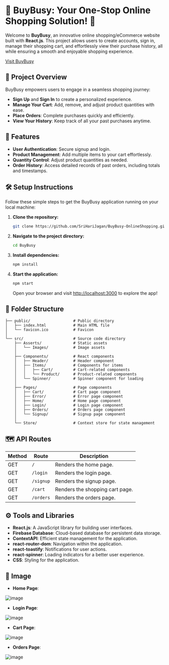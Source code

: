 # 🌟 BuyBusy: Your One-Stop Online Shopping Solution! 🛒

Welcome to **BuyBusy**, an innovative online shopping/eCommerce website built with **React.js**. 
This project allows users to create accounts, sign in, manage their shopping cart, and effortlessly view their purchase history, all while ensuring a smooth and enjoyable shopping experience.


[Visit BuyBusy](https://buybusy-onlineshopping.netlify.app/)



## 🎉 Project Overview

BuyBusy empowers users to engage in a seamless shopping journey:
- **Sign Up** and **Sign In** to create a personalized experience.
- **Manage Your Cart**: Add, remove, and adjust product quantities with ease.
- **Place Orders**: Complete purchases quickly and efficiently.
- **View Your History**: Keep track of all your past purchases anytime.

## 🚀 Features

- **User Authentication**: Secure signup and login.
- **Product Management**: Add multiple items to your cart effortlessly.
- **Quantity Control**: Adjust product quantities as needed.
- **Order History**: Access detailed records of past orders, including totals and timestamps.

## 🛠️ Setup Instructions

Follow these simple steps to get the BuyBusy application running on your local machine:

1. **Clone the repository:**
   ```bash
   git clone https://github.com/SriHariJagan/BuyBusy-OnlineShopping.git
   ```

2. **Navigate to the project directory:**
   ```bash
   cd BuyBusy
   ```

3. **Install dependencies:**
   ```bash
   npm install
   ```

4. **Start the application:**
   ```bash
   npm start
   ```
   Open your browser and visit [http://localhost:3000](http://localhost:3000) to explore the app!

## 📁 Folder Structure

    ├── public/                   # Public directory
    │   ├── index.html            # Main HTML file
    │   └── favicon.ico           # Favicon
    │
    └── src/                      # Source code directory
        ├── Asserts/              # Static assets
        │   └── Images/           # Image assets
        │
        ├── Components/           # React components
        │   ├── Header/           # Header component
        │   ├── Items/            # Components for items
        │   │   ├── Cart/         # Cart-related components
        │   │   └── Product/      # Product-related components
        │   └── Spinner/          # Spinner component for loading
        │
        ├── Pages/                # Page components
        │   ├── Cart/             # Cart page component
        │   ├── Error/            # Error page component
        │   ├── Home/             # Home page component
        │   ├── Login/            # Login page component
        │   ├── Orders/           # Orders page component
        │   └── Signup/           # Signup page component
        │
        └── Store/                # Context store for state management

## 🗺️ API Routes

| Method | Route                        | Description                                       |
|--------|------------------------------|---------------------------------------------------|
| GET    | `/`                          | Renders the home page.                            |
| GET    | `/login`                     | Renders the login page.                           |
| GET    | `/signup`                    | Renders the signup page.                          |
| GET    | `/cart`                      | Renders the shopping cart page.                   |
| GET    | `/orders`                    | Renders the orders page.                          |


## ⚙️ Tools and Libraries

- **React.js**: A JavaScript library for building user interfaces.
- **Firebase Database**: Cloud-based database for persistent data storage.
- **ContextAPI**: Efficient state management for the application.
- **react-router-dom**: Navigation within the application.
- **react-toastify**: Notifications for user actions.
- **react-spinner**: Loading indicators for a better user experience.
- **CSS**: Styling for the application.

## 📸 Image

- **Home Page**:
  
![image](https://github.com/user-attachments/assets/0137214c-0e25-4d4e-97a3-4209acde646e)




- **Login Page**:
  
![image](https://github.com/user-attachments/assets/90d197e6-0f84-48d2-91b3-58d6e3121d5c)




- **Cart Page**:
  
![image](https://github.com/user-attachments/assets/8bb57cb2-1e7a-4d3d-9c24-b71e24b4096f)





- **Orders Page**:
  
![image](https://github.com/user-attachments/assets/d6ac29d6-6d9b-490d-8cf5-498736abbb7c)


